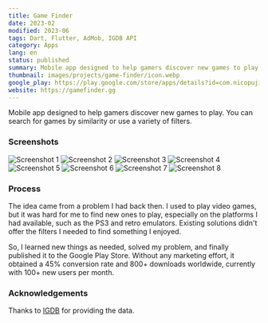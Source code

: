 ```yaml
---
title: Game Finder
date: 2023-02
modified: 2023-06
tags: Dart, Flutter, AdMob, IGDB API
category: Apps
lang: en
status: published
summary: Mobile app designed to help gamers discover new games to play. You can search for games by similarity or use a variety of filters.
thumbnail: images/projects/game-finder/icon.webp
google_play: https://play.google.com/store/apps/details?id=com.nicopujia.gamefinder
website: https://gamefinder.gg
---
```


Mobile app designed to help gamers discover new games to play. You can search for games by similarity or use a variety of filters.

### Screenshots

![Screenshot 1]({static}/images/projects/game-finder/1.jpg)
![Screenshot 2]({static}/images/projects/game-finder/2.jpg)
![Screenshot 3]({static}/images/projects/game-finder/3.jpg)
![Screenshot 4]({static}/images/projects/game-finder/4.jpg)
![Screenshot 5]({static}/images/projects/game-finder/5.jpg)
![Screenshot 6]({static}/images/projects/game-finder/6.jpg)
![Screenshot 7]({static}/images/projects/game-finder/7.jpg)
![Screenshot 8]({static}/images/projects/game-finder/8.jpg)

### Process

The idea came from a problem I had back then. I used to play video games, but it was hard for me to find new ones to play, especially on the platforms I had available, such as the PS3 and retro emulators. Existing solutions didn't offer the filters I needed to find something I enjoyed.

So, I learned new things as needed, solved my problem, and finally published it to the Google Play Store. Without any marketing effort, it obtained a 45% conversion rate and 800+ downloads worldwide, currently with 100+ new users per month.

### Acknowledgements

Thanks to [IGDB](https://www.igdb.com/) for providing the data.

